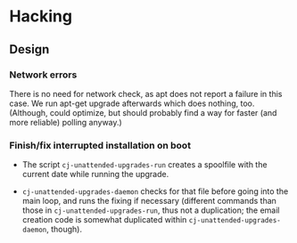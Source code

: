 # Hacking

## Design

### Network errors

There is no need for network check, as apt does not report a failure in this
case. We run apt-get upgrade afterwards which does nothing,
too. (Although, could optimize, but should probably find a way for
faster (and more reliable) polling anyway.)

### Finish/fix interrupted installation on boot

- The script `cj-unattended-upgrades-run` creates a spoolfile with the
  current date while running the upgrade.

- `cj-unattended-upgrades-daemon` checks for that file before going
  into the main loop, and runs the fixing if necessary (different
  commands than those in `cj-unattended-upgrades-run`, thus not a
  duplication; the email creation code is somewhat duplicated within
  `cj-unattended-upgrades-daemon`, though).

